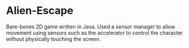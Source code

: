 # Alien-Escape
Bare-bones 2D game written in Java. Used a sensor manager to allow movement using sensors such as the accelerator to control the character without physically touching the screen.
